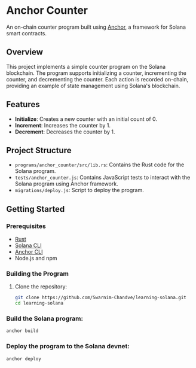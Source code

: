 # Anchor Counter

An on-chain counter program built using [Anchor](https://project-serum.github.io/anchor/), a framework for Solana smart contracts.

## Overview

This project implements a simple counter program on the Solana blockchain. The program supports initializing a counter, incrementing the counter, and decrementing the counter. Each action is recorded on-chain, providing an example of state management using Solana's blockchain.

## Features

- **Initialize**: Creates a new counter with an initial count of 0.
- **Increment**: Increases the counter by 1.
- **Decrement**: Decreases the counter by 1.

## Project Structure

- `programs/anchor_counter/src/lib.rs`: Contains the Rust code for the Solana program.
- `tests/anchor_counter.js`: Contains JavaScript tests to interact with the Solana program using Anchor framework.
- `migrations/deploy.js`: Script to deploy the program.

## Getting Started

### Prerequisites

- [Rust](https://www.rust-lang.org/tools/install)
- [Solana CLI](https://docs.solana.com/cli/install-solana-cli-tools)
- [Anchor CLI](https://project-serum.github.io/anchor/getting-started/installation.html)
- Node.js and npm

### Building the Program

1. Clone the repository:
   ```bash
   git clone https://github.com/Swarnim-Chandve/learning-solana.git
   cd learning-solana
### Build the Solana program:
 ```bash
anchor build
```
### Deploy the program to the Solana devnet:
 ```bash
anchor deploy
```

